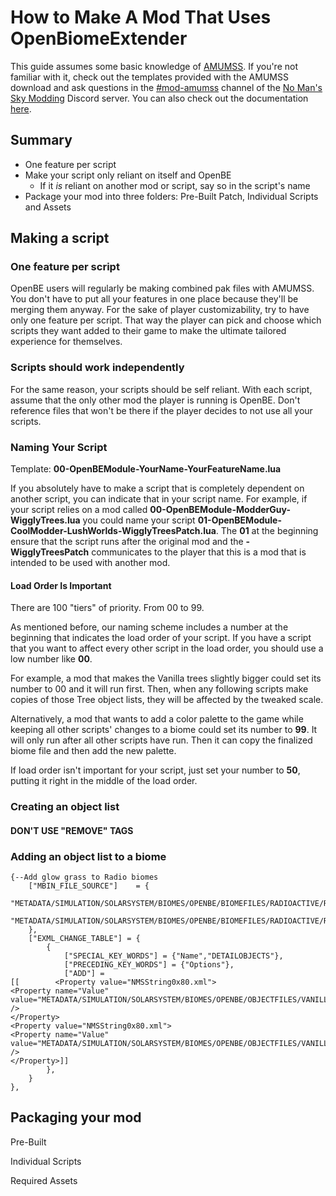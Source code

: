 # How to Make A Mod That Uses OpenBiomeExtender

This guide assumes some basic knowledge of [AMUMSS](https://www.nexusmods.com/nomanssky/mods/957). If you're not familiar with it, check out the templates provided with the AMUMSS download and ask questions in the [#mod-amumss](https://discord.gg/Zrq8K2v) channel of the [No Man's Sky Modding](https://discord.gg/Zrq8K2v) Discord server. You can also check out the documentation [here](https://wiki.step-project.com/NMS:Tutorials/AMUMSSScriptRules).

## Summary

* One feature per script
* Make your script only reliant on itself and OpenBE
  * If it *is* reliant on another mod or script, say so in the script's name
* Package your mod into three folders: Pre-Built Patch, Individual Scripts and Assets

## Making a script

### One feature per script

OpenBE users will regularly be making combined pak files with AMUMSS. You don't have to put all your features in one place because they'll be merging them anyway. For the sake of player customizability, try to have only one feature per script. That way the player can pick and choose which scripts they want added to their game to make the ultimate tailored experience for themselves.

### Scripts should work independently

For the same reason, your scripts should be self reliant. With each script, assume that the only other mod the player is running is OpenBE. Don't reference files that won't be there if the player decides to not use all your scripts.

### Naming Your Script

Template: **00-OpenBEModule-YourName-YourFeatureName.lua**

If you absolutely have to make a script that is completely dependent on another script, you can indicate that in your script name. For example, if your script relies on a mod called **00-OpenBEModule-ModderGuy-WigglyTrees.lua** you could name your script **01-OpenBEModule-CoolModder-LushWorlds-WigglyTreesPatch.lua**. The **01** at the beginning ensure that the script runs after the original mod and the **-WigglyTreesPatch** communicates to the player that this is a mod that is intended to be used with another mod.

#### Load Order Is Important

There are 100 "tiers" of priority. From 00 to 99.

As mentioned before, our naming scheme includes a number at the beginning that indicates the load order of your script. If you have a script that you want to affect every other script in the load order, you should use a low number like **00**.

For example, a mod that makes the Vanilla trees slightly bigger could set its number to 00 and it will run first. Then, when any following scripts make copies of those Tree object lists, they will be affected by the tweaked scale.

Alternatively, a mod that wants to add a color palette to the game while keeping all other scripts' changes to a biome could set its number to **99**. It will only run after all other scripts have run. Then it can copy the finalized biome file and then add the new palette.

If load order isn't important for your script, just set your number to **50**, putting it right in the middle of the load order.

### Creating an object list

#### DON'T USE "REMOVE" TAGS


### Adding an object list to a biome

```
{--Add glow grass to Radio biomes
	["MBIN_FILE_SOURCE"] 	= {
	"METADATA/SIMULATION/SOLARSYSTEM/BIOMES/OPENBE/BIOMEFILES/RADIOACTIVE/RADIOACTIVEBIOME.MBIN",
	"METADATA/SIMULATION/SOLARSYSTEM/BIOMES/OPENBE/BIOMEFILES/RADIOACTIVE/RADIOINFESTEDBIOME.MBIN",
	},
	["EXML_CHANGE_TABLE"] = {
		{
			["SPECIAL_KEY_WORDS"] = {"Name","DETAILOBJECTS"},
			["PRECEDING_KEY_WORDS"] = {"Options"},
			["ADD"] =
[[        <Property value="NMSString0x80.xml">
<Property name="Value" value="METADATA/SIMULATION/SOLARSYSTEM/BIOMES/OPENBE/OBJECTFILES/VANILLA/DETAILOBJECTS/LUSH/LUSHROOMAOBJECTS.MBIN" />
</Property>
<Property value="NMSString0x80.xml">
<Property name="Value" value="METADATA/SIMULATION/SOLARSYSTEM/BIOMES/OPENBE/OBJECTFILES/VANILLA/DETAILOBJECTS/LUSH/LUSHROOMBOBJECTS.MBIN" />
</Property>]]
		},
	}
},
```

## Packaging your mod

Pre-Built

Individual Scripts

Required Assets
